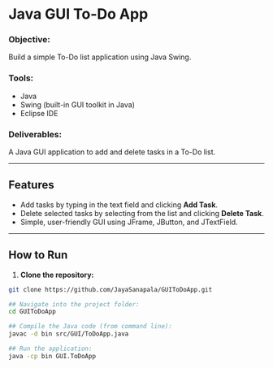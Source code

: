 # Java GUI To-Do App

### Objective:
Build a simple To-Do list application using Java Swing.

### Tools:
- Java 
- Swing (built-in GUI toolkit in Java)
- Eclipse IDE

### Deliverables:
A Java GUI application to add and delete tasks in a To-Do list.

---

## Features

- Add tasks by typing in the text field and clicking **Add Task**.
- Delete selected tasks by selecting from the list and clicking **Delete Task**.
- Simple, user-friendly GUI using JFrame, JButton, and JTextField.

---
## How to Run

1. **Clone the repository:**

```bash
git clone https://github.com/JayaSanapala/GUIToDoApp.git

## Navigate into the project folder:
cd GUIToDoApp

## Compile the Java code (from command line):
javac -d bin src/GUI/ToDoApp.java

## Run the application:
java -cp bin GUI.ToDoApp
